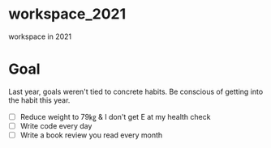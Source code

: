 # workspace_2021
workspace in 2021

# Goal
Last year, goals weren't tied to concrete habits. Be conscious of getting into the habit this year.
- [ ] Reduce weight to 79㎏ & I don't get E at my health check 
- [ ] Write code every day 
- [ ] Write a book review you read every month
